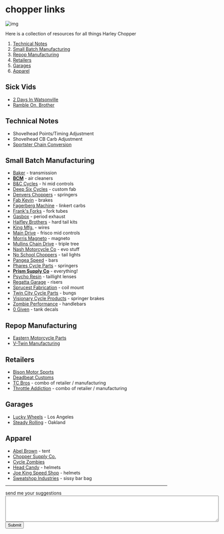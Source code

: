# chopper links

![img](https://d.32k.io/Harley-Davidson-Engines-7--3184-default-large.jpeg)

Here is a collection of resources for all things Harley Chopper

1. [Technical Notes](#technical-notes)
2. [Small Batch Manufacturing](#small-batch-manufacturing)
3. [Repop Manufacturing](#repop-manufacturing)
4. [Retailers](#retailers)
5. [Garages](#garages)
6. [Apparel](#apparel)

## Sick Vids

* [2 Days In Watsonville](https://vimeo.com/148416019)
* [Ramble On, Brother](https://vimeo.com/254214424)

## Technical Notes

* Shovelhead Points/Timing Adjustment
* Shovelhead CB Carb Adjustment
* [Sportster Chain Conversion](http://www.chopcult.com/forum/showthread.php?t=15790)

## Small Batch Manufacturing

* [Baker](https://bakerdrivetrain.com/) - transmission
* **[BCM](https://prismmotorcycles.com/)** - air cleaners
* [B&C Cycles](https://bnccycles.com/) - hi mid controls
* [Deep Six Cycles](http://www.deepsixcycles.com) - custom fab
* [Denvers Choppers](https://denverschoppers.com/) - springers
* [Fab Kevin](http://www.fabkevin.com) - brakes
* [Fagerberg Machine](http://www.fagerbergmachine.com/) - linkert carbs
* [Frank's Forks](http://franksforks.com/) - fork tubes
* [Gasbox](https://www.thegasbox.com/) - period exhaust
* [Haifley Brothers](http://www.haifleybrothers.com/) - hard tail kits
* [King Mfg.](https://www.kingmfg.co) - wires
* [Main Drive](http://www.maindrivecycle.com/) - frisco mid controls
* [Morris Magneto](http://shop.morrismagneto.com/) - magneto
* [Mullins Chain Drive](http://mullinschaindrive.bigcartel.com) - triple tree
* [Nash Motorcycle Co](https://www.nashmotorcycle.com) - evo stuff
* [No School Choppers](http://www.noschoolchoppers.com/) - tail lights
* [Pangea Speed](https://pangeaspeed.com) - bars
* [Phares Cycle Parts](https://pharescycleparts.com/) - springers
* **[Prism Supply Co](https://prismmotorcycles.com/)** - everything!
* [Psycho Resin](http://www.psychoresin.bigcartel.com/) - taillight lenses
* [Regatta Garage](http://regattagarage.com/shop/) - risers
* [Sprucest Fabrication](https://sprucestfabrication.bigcartel.com/) - coil mount
* [Twin City Cycle Parts](http://www.twincitycycleparts.com/) - bungs
* [Visionary Cycle Products](https://visionarycycleproducts.com/) - springer brakes
* [Zombie Performance](http://zombieperformance.com/) - handlebars
* [0 Given](http://www.0given.com/) - tank decals

## Repop Manufacturing

* [Eastern Motorcycle Parts](http://www.easternmotorcycleparts.com/)
* [V-Twin Manufacturing](https://www.vtwinmfg.com/)

## Retailers

* [Bison Motor Sports](http://www.bisonmotorsports.com/)
* [Deadbeat Customs](https://www.deadbeatcustoms.com/)
* [TC Bros](http://www.tcbroschoppers.com) - combo of retailer / manufacturing
* [Throttle Addiction](http://www.throttleaddiction.com) - combo of retailer / manufacturing

## Garages

* [Lucky Wheels](https://www.luckywheelsgarage.com/) - Los Angeles
* [Steady Rolling](http://www.steadyrollingmotorcycles.com/) - Oakland

## Apparel

* [Abel Brown](http://www.psychoresin.bigcartel.com/) - tent
* [Chopper Supply Co.](http://www.choppersupplyco.com/)
* [Cycle Zombies](http://cyclezombies.com)
* [Head Candy](http://headcandyfactory.com/index.html) - helmets
* [Joe King Speed Shop](https://joekingspeedshop.bigcartel.com/) - helmets
* [Sweatshop Industries](https://sweatshopind.myshopify.com/) - sissy bar bag

<hr />
send me your suggestions

<textarea name="suggestion" form="suggest" rows="5" cols="80"></textarea>
<form id="suggest" action="https://server.32k.io/c/suggest" method="post">
  <input type="submit">
</form>

